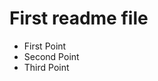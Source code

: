 <h1>First readme file</h1>
<ul>
  <li>First Point</li>
  <li>Second Point  </li>
  <li>Third Point </li>
</ul>
